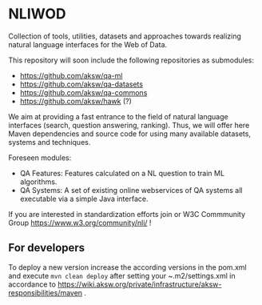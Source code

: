 # NLIWOD
Collection of tools, utilities, datasets and approaches towards realizing natural language interfaces for the Web of Data. 

This repository will soon include the following repositories as submodules:
* https://github.com/aksw/qa-ml
* https://github.com/aksw/qa-datasets
* https://github.com/aksw/qa-commons 
* https://github.com/aksw/hawk (?)

We aim at providing a fast entrance to the field of natural language interfaces (search, question answering, ranking). Thus, we will offer here Maven dependencies and source code for using many available datasets, systems and techniques. 

Foreseen modules:
* QA Features: Features calculated on a NL question to train ML algorithms.
* QA Systems: A set of existing online webservices of QA systems all executable via a simple Java interface.

If you are interested in standardization efforts join or W3C Commmunity Group https://www.w3.org/community/nli/ !

## For developers
To deploy a new version increase the according versions in the pom.xml and execute ```mvn clean deploy``` after setting your ~.m2/settings.xml in accordance to https://wiki.aksw.org/private/infrastructure/aksw-responsibilities/maven .